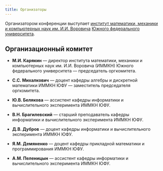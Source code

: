 ```yaml
---
title: Организаторы
---
```


Организатором конференции выступает [институт математики, механики и компьютерных наук им. И.И. Воровича](http://mmcs.sfedu.ru/) [Южного федерального университета](http://sfedu.ru/).

## Организационный комитет

* **М.И. Карякин** — директор института математики, механики и компьютерных наук им. И.И. Воровича (ИММКН) Южного федерального университета — председатель оргкомитета.

* **С.С. Михалкович** — доцент кафедры алгебры и дискретной математики ИММКН ЮФУ — заместитель председателя оргкомитета.

* **Ю.В. Белякова** — ассистент кафедры информатики и вычислительного эксперимента ИММКН ЮФУ.

* **В.Н. Брагилевский** — старший преподаватель кафедры информатики и вычислительного эксперимента ИММКН ЮФУ.

* **Д.В. Дубров** — доцент кафедры информатики и вычислительного эксперимента ИММКН ЮФУ.

* **Я.М. Демяненко**  — доцент кафедры прикладной математики и программирования ИММКН ЮФУ.

* **А.М. Пеленицын**  — ассистент кафедры информатики и вычислительного эксперимента ИММКН ЮФУ.
